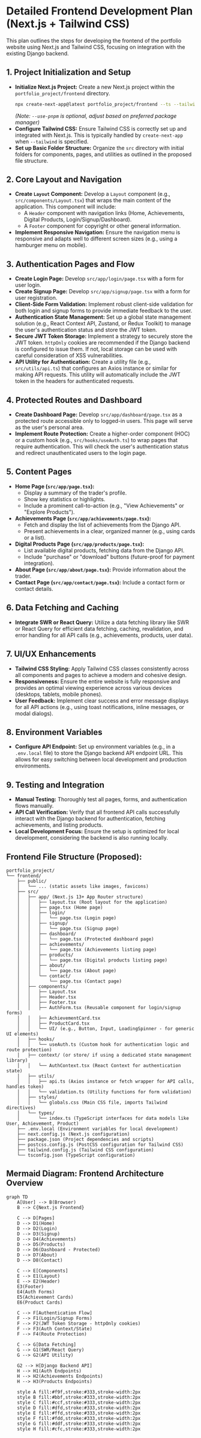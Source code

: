 # Detailed Frontend Development Plan (Next.js + Tailwind CSS)

This plan outlines the steps for developing the frontend of the portfolio website using Next.js and Tailwind CSS, focusing on integration with the existing Django backend.

## 1. Project Initialization and Setup

*   **Initialize Next.js Project:** Create a new Next.js project within the `portfolio_project/frontend` directory.
    ```bash
    npx create-next-app@latest portfolio_project/frontend --ts --tailwind --eslint --app --src-dir --use-pnpm
    ```
    *(Note: `--use-pnpm` is optional, adjust based on preferred package manager)*
*   **Configure Tailwind CSS:** Ensure Tailwind CSS is correctly set up and integrated with Next.js. This is typically handled by `create-next-app` when `--tailwind` is specified.
*   **Set up Basic Folder Structure:** Organize the `src` directory with initial folders for components, pages, and utilities as outlined in the proposed file structure.

## 2. Core Layout and Navigation

*   **Create `Layout` Component:** Develop a `Layout` component (e.g., `src/components/Layout.tsx`) that wraps the main content of the application. This component will include:
    *   A `Header` component with navigation links (Home, Achievements, Digital Products, Login/Signup/Dashboard).
    *   A `Footer` component for copyright or other general information.
*   **Implement Responsive Navigation:** Ensure the navigation menu is responsive and adapts well to different screen sizes (e.g., using a hamburger menu on mobile).

## 3. Authentication Pages and Flow

*   **Create Login Page:** Develop `src/app/login/page.tsx` with a form for user login.
*   **Create Signup Page:** Develop `src/app/signup/page.tsx` with a form for user registration.
*   **Client-Side Form Validation:** Implement robust client-side validation for both login and signup forms to provide immediate feedback to the user.
*   **Authentication State Management:** Set up a global state management solution (e.g., React Context API, Zustand, or Redux Toolkit) to manage the user's authentication status and store the JWT token.
*   **Secure JWT Token Storage:** Implement a strategy to securely store the JWT token. `httpOnly` cookies are recommended if the Django backend is configured to issue them. If not, local storage can be used with careful consideration of XSS vulnerabilities.
*   **API Utility for Authentication:** Create a utility file (e.g., `src/utils/api.ts`) that configures an Axios instance or similar for making API requests. This utility will automatically include the JWT token in the headers for authenticated requests.

## 4. Protected Routes and Dashboard

*   **Create Dashboard Page:** Develop `src/app/dashboard/page.tsx` as a protected route accessible only to logged-in users. This page will serve as the user's personal area.
*   **Implement Route Protection:** Create a higher-order component (HOC) or a custom hook (e.g., `src/hooks/useAuth.ts`) to wrap pages that require authentication. This will check the user's authentication status and redirect unauthenticated users to the login page.

## 5. Content Pages

*   **Home Page (`src/app/page.tsx`):**
    *   Display a summary of the trader's profile.
    *   Show key statistics or highlights.
    *   Include a prominent call-to-action (e.g., "View Achievements" or "Explore Products").
*   **Achievements Page (`src/app/achievements/page.tsx`):**
    *   Fetch and display the list of achievements from the Django API.
    *   Present achievements in a clear, organized manner (e.g., using cards or a list).
*   **Digital Products Page (`src/app/products/page.tsx`):**
    *   List available digital products, fetching data from the Django API.
    *   Include "purchase" or "download" buttons (future-proof for payment integration).
*   **About Page (`src/app/about/page.tsx`):** Provide information about the trader.
*   **Contact Page (`src/app/contact/page.tsx`):** Include a contact form or contact details.

## 6. Data Fetching and Caching

*   **Integrate SWR or React Query:** Utilize a data fetching library like SWR or React Query for efficient data fetching, caching, revalidation, and error handling for all API calls (e.g., achievements, products, user data).

## 7. UI/UX Enhancements

*   **Tailwind CSS Styling:** Apply Tailwind CSS classes consistently across all components and pages to achieve a modern and cohesive design.
*   **Responsiveness:** Ensure the entire website is fully responsive and provides an optimal viewing experience across various devices (desktops, tablets, mobile phones).
*   **User Feedback:** Implement clear success and error message displays for all API actions (e.g., using toast notifications, inline messages, or modal dialogs).

## 8. Environment Variables

*   **Configure API Endpoint:** Set up environment variables (e.g., in a `.env.local` file) to store the Django backend API endpoint URL. This allows for easy switching between local development and production environments.

## 9. Testing and Integration

*   **Manual Testing:** Thoroughly test all pages, forms, and authentication flows manually.
*   **API Call Verification:** Verify that all frontend API calls successfully interact with the Django backend for authentication, fetching achievements, and listing products.
*   **Local Development Focus:** Ensure the setup is optimized for local development, considering the backend is also running locally.

## Frontend File Structure (Proposed):

```
portfolio_project/
└── frontend/
    ├── public/
    │   └── ... (static assets like images, favicons)
    ├── src/
    │   ├── app/ (Next.js 13+ App Router structure)
    │   │   ├── layout.tsx (Root layout for the application)
    │   │   ├── page.tsx (Home page)
    │   │   ├── login/
    │   │   │   └── page.tsx (Login page)
    │   │   ├── signup/
    │   │   │   └── page.tsx (Signup page)
    │   │   ├── dashboard/
    │   │   │   └── page.tsx (Protected dashboard page)
    │   │   ├── achievements/
    │   │   │   └── page.tsx (Achievements listing page)
    │   │   ├── products/
    │   │   │   └── page.tsx (Digital products listing page)
    │   │   ├── about/
    │   │   │   └── page.tsx (About page)
    │   │   └── contact/
    │   │       └── page.tsx (Contact page)
    │   ├── components/
    │   │   ├── Layout.tsx
    │   │   ├── Header.tsx
    │   │   ├── Footer.tsx
    │   │   ├── AuthForm.tsx (Reusable component for login/signup forms)
    │   │   ├── AchievementCard.tsx
    │   │   ├── ProductCard.tsx
    │   │   └── UI/ (e.g., Button, Input, LoadingSpinner - for generic UI elements)
    │   ├── hooks/
    │   │   └── useAuth.ts (Custom hook for authentication logic and route protection)
    │   ├── context/ (or store/ if using a dedicated state management library)
    │   │   └── AuthContext.tsx (React Context for authentication state)
    │   ├── utils/
    │   │   ├── api.ts (Axios instance or fetch wrapper for API calls, handles token)
    │   │   └── validation.ts (Utility functions for form validation)
    │   ├── styles/
    │   │   └── globals.css (Main CSS file, imports Tailwind directives)
    │   └── types/
    │       └── index.ts (TypeScript interfaces for data models like User, Achievement, Product)
    ├── .env.local (Environment variables for local development)
    ├── next.config.js (Next.js configuration)
    ├── package.json (Project dependencies and scripts)
    ├── postcss.config.js (PostCSS configuration for Tailwind CSS)
    ├── tailwind.config.js (Tailwind CSS configuration)
    └── tsconfig.json (TypeScript configuration)
```

## Mermaid Diagram: Frontend Architecture Overview

```mermaid
graph TD
    A[User] --> B(Browser)
    B --> C{Next.js Frontend}

    C --> D[Pages]
    D --> D1(Home)
    D --> D2(Login)
    D --> D3(Signup)
    D --> D4(Achievements)
    D --> D5(Products)
    D --> D6(Dashboard - Protected)
    D --> D7(About)
    D --> D8(Contact)

    C --> E[Components]
    E --> E1(Layout)
    E --> E2(Header)
    E3(Footer)
    E4(Auth Forms)
    E5(Achievement Cards)
    E6(Product Cards)

    C --> F[Authentication Flow]
    F --> F1(Login/Signup Forms)
    F --> F2(JWT Token Storage - httpOnly cookies)
    F --> F3(Auth Context/State)
    F --> F4(Route Protection)

    C --> G[Data Fetching]
    G --> G1(SWR/React Query)
    G --> G2(API Utility)

    G2 --> H[Django Backend API]
    H --> H1(Auth Endpoints)
    H --> H2(Achievements Endpoints)
    H --> H3(Products Endpoints)

    style A fill:#f9f,stroke:#333,stroke-width:2px
    style B fill:#bbf,stroke:#333,stroke-width:2px
    style C fill:#ccf,stroke:#333,stroke-width:2px
    style D fill:#dfd,stroke:#333,stroke-width:2px
    style E fill:#ffd,stroke:#333,stroke-width:2px
    style F fill:#fdd,stroke:#333,stroke-width:2px
    style G fill:#ddf,stroke:#333,stroke-width:2px
    style H fill:#cfc,stroke:#333,stroke-width:2px